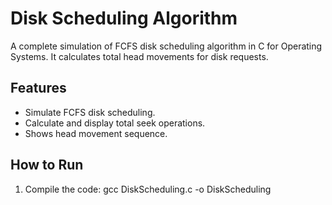 # Disk Scheduling Algorithm

A complete simulation of FCFS disk scheduling algorithm in C for Operating Systems. It calculates total head movements for disk requests.

## Features
- Simulate FCFS disk scheduling.
- Calculate and display total seek operations.
- Shows head movement sequence.

## How to Run
1. Compile the code: gcc DiskScheduling.c -o DiskScheduling
